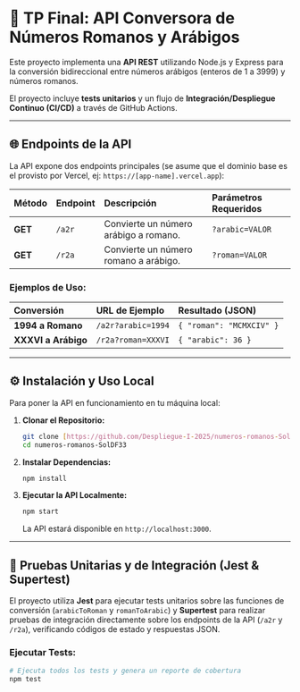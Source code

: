 # 🚀 TP Final: API Conversora de Números Romanos y Arábigos

Este proyecto implementa una **API REST** utilizando Node.js y Express para la conversión bidireccional entre números arábigos (enteros de 1 a 3999) y números romanos.

El proyecto incluye **tests unitarios** y un flujo de **Integración/Despliegue Continuo (CI/CD)** a través de GitHub Actions.

***

## 🌐 Endpoints de la API

La API expone dos endpoints principales (se asume que el dominio base es el provisto por Vercel, ej: `https://[app-name].vercel.app`):

| Método | Endpoint | Descripción | Parámetros Requeridos |
| :--- | :--- | :--- | :--- |
| **GET** | `/a2r` | Convierte un número arábigo a romano. | `?arabic=VALOR` |
| **GET** | `/r2a` | Convierte un número romano a arábigo. | `?roman=VALOR` |

### Ejemplos de Uso:

| Conversión | URL de Ejemplo | Resultado (JSON) |
| :--- | :--- | :--- |
| **1994 a Romano** | `/a2r?arabic=1994` | `{ "roman": "MCMXCIV" }` |
| **XXXVI a Arábigo** | `/r2a?roman=XXXVI` | `{ "arabic": 36 }` |

***

## ⚙️ Instalación y Uso Local

Para poner la API en funcionamiento en tu máquina local:

1.  **Clonar el Repositorio:**
    ```bash
    git clone [https://github.com/Despliegue-I-2025/numeros-romanos-SolDF33](https://github.com/Despliegue-I-2025/numeros-romanos-SolDF33)
    cd numeros-romanos-SolDF33
    ```
2.  **Instalar Dependencias:**
    ```bash
    npm install
    ```
3.  **Ejecutar la API Localmente:**
    ```bash
    npm start
    ```
    La API estará disponible en `http://localhost:3000`.

***

## 🧪 Pruebas Unitarias y de Integración (Jest & Supertest)

El proyecto utiliza **Jest** para ejecutar tests unitarios sobre las funciones de conversión (`arabicToRoman` y `romanToArabic`) y **Supertest** para realizar pruebas de integración directamente sobre los endpoints de la API (`/a2r` y `/r2a`), verificando códigos de estado y respuestas JSON.

### Ejecutar Tests:

```bash
# Ejecuta todos los tests y genera un reporte de cobertura
npm test
